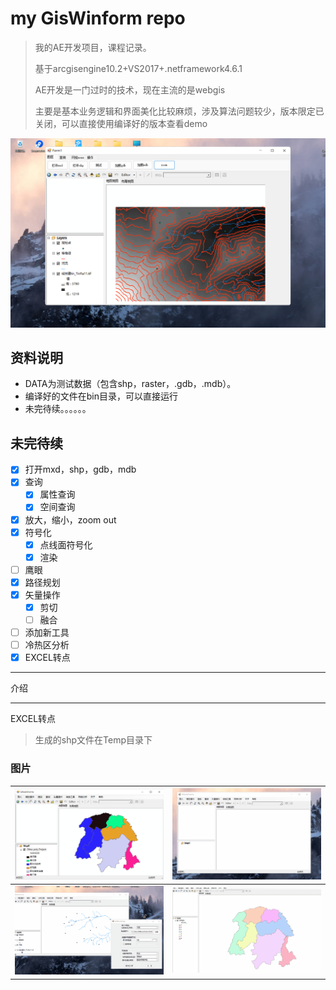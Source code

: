 # my GisWinform repo

> 我的AE开发项目，课程记录。
>
> 基于arcgisengine10.2+VS2017+.netframework4.6.1
>
> AE开发是一门过时的技术，现在主流的是webgis
>
> 主要是基本业务逻辑和界面美化比较麻烦，涉及算法问题较少，版本限定已关闭，可以直接使用编译好的版本查看demo

![image-20220410161034871](img/image-2022041016103487.png)

## 资料说明

- DATA为测试数据（包含shp，raster，.gdb，.mdb）。
- 编译好的文件在bin目录，可以直接运行
- 未完待续。。。。。。

## 未完待续

- [x] 打开mxd，shp，gdb，mdb
- [x] 查询
  - [x] 属性查询
  - [x] 空间查询
- [x] 放大，缩小，zoom out
- [x] 符号化
  - [x] 点线面符号化
  - [x] 渲染
- [ ] 鹰眼
- [x] 路径规划
- [x] 矢量操作
  - [x] 剪切
  - [ ] 融合
- [ ] 添加新工具
- [ ] 冷热区分析
- [x] EXCEL转点

------

介绍



------

EXCEL转点

> 生成的shp文件在Temp目录下



### 图片

| <img src="img/image-20220531205047893.png" alt="image-20220531205047893"  /> | ![excelToPoint](img/excelToPoint.gif) |
| ------------------------------------------------------------ | ------------------------------------- |
| ![缓冲区](img/缓冲区.gif)                                    | ![gugu](img/gugu.gif)                 |

